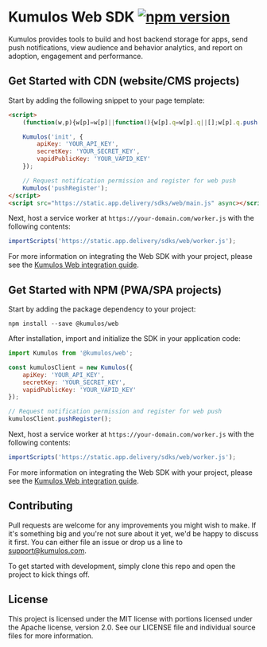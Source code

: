 # Kumulos Web SDK [![npm version](https://badge.fury.io/js/%40kumulos%2Fweb.svg)](https://badge.fury.io/js/%40kumulos%2Fweb)

Kumulos provides tools to build and host backend storage for apps, send push notifications, view audience and behavior analytics, and report on adoption, engagement and performance.

## Get Started with CDN (website/CMS projects)

Start by adding the following snippet to your page template:

```html
<script>
    (function(w,p){w[p]=w[p]||function(){w[p].q=w[p].q||[];w[p].q.push(arguments)}})(window,"Kumulos");

    Kumulos('init', {
        apiKey: 'YOUR_API_KEY',
        secretKey: 'YOUR_SECRET_KEY',
        vapidPublicKey: 'YOUR_VAPID_KEY'
    });

    // Request notification permission and register for web push
    Kumulos('pushRegister');
</script>
<script src="https://static.app.delivery/sdks/web/main.js" async></script>
```

Next, host a service worker at `https://your-domain.com/worker.js` with the following contents:

```javascript
importScripts('https://static.app.delivery/sdks/web/worker.js');
```

For more information on integrating the Web SDK with your project, please see the [Kumulos Web integration guide](https://docs.kumulos.com/integration/web).

## Get Started with NPM (PWA/SPA projects)

Start by adding the package dependency to your project:

```
npm install --save @kumulos/web
```

After installation, import and initialize the SDK in your application code:

```javascript
import Kumulos from '@kumulos/web';

const kumulosClient = new Kumulos({
    apiKey: 'YOUR_API_KEY',
    secretKey: 'YOUR_SECRET_KEY',
    vapidPublicKey: 'YOUR_VAPID_KEY'
});

// Request notification permission and register for web push
kumulosClient.pushRegister();
```

Next, host a service worker at `https://your-domain.com/worker.js` with the following contents:

```javascript
importScripts('https://static.app.delivery/sdks/web/worker.js');
```

For more information on integrating the Web SDK with your project, please see the [Kumulos Web integration guide](https://docs.kumulos.com/integration/web).

## Contributing

Pull requests are welcome for any improvements you might wish to make. If it's something big and you're not sure about it yet, we'd be happy to discuss it first. You can either file an issue or drop us a line to [support@kumulos.com](mailto:support@kumulos.com).

To get started with development, simply clone this repo and open the project to kick things off.

## License

This project is licensed under the MIT license with portions licensed under the Apache license, version 2.0. See our LICENSE file and individual source files for more information.

